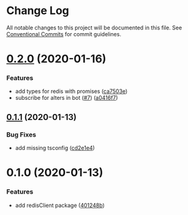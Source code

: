 # Change Log

All notable changes to this project will be documented in this file.
See [Conventional Commits](https://conventionalcommits.org) for commit guidelines.

# [0.2.0](https://github.com/mariusz-kabala/homeAutomation/compare/@home/redis@0.1.1...@home/redis@0.2.0) (2020-01-16)


### Features

* add types for redis with promises ([ca7503e](https://github.com/mariusz-kabala/homeAutomation/commit/ca7503ebb335876148ad6309c61e54855503cd7f))
* subscribe for alters in bot ([#7](https://github.com/mariusz-kabala/homeAutomation/issues/7)) ([a0416f7](https://github.com/mariusz-kabala/homeAutomation/commit/a0416f75cd3d982762cae57ae9e50e549fe3cffb))





## [0.1.1](https://github.com/mariusz-kabala/homeAutomation/compare/@home/redis@0.1.0...@home/redis@0.1.1) (2020-01-13)


### Bug Fixes

* add missing tsconfig ([cd2e1e4](https://github.com/mariusz-kabala/homeAutomation/commit/cd2e1e43e2966aa6f6eaddc5197928ea764317b1))





# 0.1.0 (2020-01-13)


### Features

* add redisClient package ([401248b](https://github.com/mariusz-kabala/homeAutomation/commit/401248b0f56cd2ac63f9dbb28c707d59fa738e9e))
